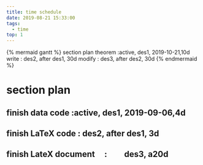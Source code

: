 ```yaml
---
title: time schedule
date: 2019-08-21 15:33:00
tags:
  - time
top: 1
---
```


{% mermaid gantt %}	
	section plan
	theorem     :active,    des1, 2019-10-21,10d
	write        : des2, after des1, 30d
	modify      :         des3, after des2, 30d
{% endmermaid %}

<!--more-->

# section plan
## 	finish data code    :active,    des1, 2019-09-06,4d
## 	finish LaTeX code        : des2, after des1, 3d
## 	finish LateX document      :         des3, a20d